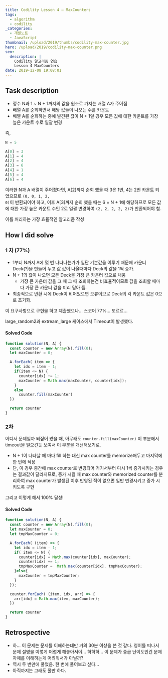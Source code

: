 ```yaml
---
title: Codility Lesson 4 — MaxCounters
tags:
  - algorithm
  - codility
_categories:
  - 개발노트
  - JavaScript
thumbnail: /upload/2019/thumbs/codility-max-counter.jpg
hero: /upload/2019/codility-max-counter.png
seo:
  description: |
    Codility 알고리즘 연습
    Lesson 4 MaxCounters
date: 2019-12-08 19:08:01
---
```




## Task description

- 정수 N과 1 ~ N + 1까지의 값을 원소로 가지는 배열 A가 주어짐
- 배열 A를 순회하면서 해당 값들이 나오는 수를 카운트
- 배열 A를 순회하는 중에 발견된 값이 N + 1일 경우 모든 값에 대한 카운트를 가장 높은 카운트 수로 일괄 변경

즉,


```javascript
N = 5

A[0] = 3
A[1] = 4
A[2] = 4
A[3] = 6
A[4] = 1
A[5] = 4
A[6] = 4
```

이러한 N과 A 배열이 주어졌다면,
A[2]까지 순회 했을 때 3은 1번, 4는 2번 카운트 되었으므로
<code class="language-javascript">(0, 0, 1, 2, 0)</code>이 반환되어야 하고,
이후 A[3]까지 순회 했을 때는 6 = N + 1에 해당하므로 모든 값에 대한 가장 높은 카운트
수인 2로 일괄 변경하여
<code class="language-javascript">(2, 2, 2, 2, 2)</code>가 반환되어야 함.

이를 처리하는 가장 효율적인 알고리즘 작성

## How I did solve

### 1 차 (77%)

- 1부터 N까지 A에 몇 번 나타나는가가 일단 기본값을 이루기 때문에 카운터 Deck(?)을 만들어
  두고 값 값이 나올때마다 Deck의 값을 1씩 증가.
- N + 1의 값이 나오면 모든 Deck을 가장 큰 카운터 값으로 채움
  - 가장 큰 카운터 값을 그 때 그 때 조회하는건 비효율적이므로 값을 조회할 때마다 가장 큰
    카운터 값을 미리 담아 둠.
- 최종적으로 반환 시에 Deck이 비어있으면 오류이므로 Deck의 각 카운트 값은 0으로 초기화.

이 요구사항으로 구현을 하고 제출했으나... 스코어 77%... 또르르...

large_random2과 extream_large 케이스에서 Timeout이 발생했다.

#### Solved Code

```javascript
function solution(N, A) {
  const counter = new Array(N).fill(0);
  let maxCounter = 0;

  A.forEach( item => {
    let idx = item - 1;
    if(item <= N) {
      counter[idx] += 1;
      maxCounter = Math.max(maxCounter, counter[idx]);
    }
    else
      counter.fill(maxCounter)
  })

  return counter
}
```

### 2차

어디서 문제일까 되짚어 봤을 때, 아무래도
<code class="language-javascript">counter.fill(maxCounter)</code> 이 부분에서
timeout을 일으킨듯 보여서 이 부분을 개선해보기로.

- N + 1이 나타날 때 마다 fill 하는 대신 max counter를 memorize해두고 마지막에 한 번에 적용
- 단, 이 경우 중간에 max counter로 변경되어 거기서부터 다시 1씩 증가시키는 경우는 결과값이
  달라지므로, 증가 시킬 때 max counter와 memorized counter를 분리하여 max counter가
  발생된 이후 반영된 적이 없으면 일반 변경시키고 증가 시키도록 구현

그리고 이렇게 해서 100% 달성!

#### Solved Code

```javascript
function solution(N, A) {
  const counter = new Array(N).fill(0);
  let maxCounter = 0;
  let tmpMaxCounter = 0;

  A.forEach( (item) => {
    let idx = item - 1;
    if( item <= N) {
      counter[idx] = Math.max(counter[idx], maxCounter);
      counter[idx] += 1;
      tmpMaxCounter =  Math.max(counter[idx], tmpMaxCounter);
    }else{
      maxCounter = tmpMaxCounter;
    }
  });

  counter.forEach( (item, idx, arr) => {
    arr[idx] = Math.max(item, maxCounter);
  })

  return counter
}
```

## Retrospective
- 하... 이 문제는 문제를 이해하는데만 거의 30분 이상을 쓴 것 같다.
  영어를 떠나서 문제 설명을 이렇게 어렵게 해놓아서야... 허허허...
  이 문제가 중급 난이도인건 문제 자체를 이해하는게 어려워서가 아닐까?
- 역시 두 번만에 풀었음. 한 번에 풀어보고 싶다...
- 아직까지는 그래도 풀만 하다.